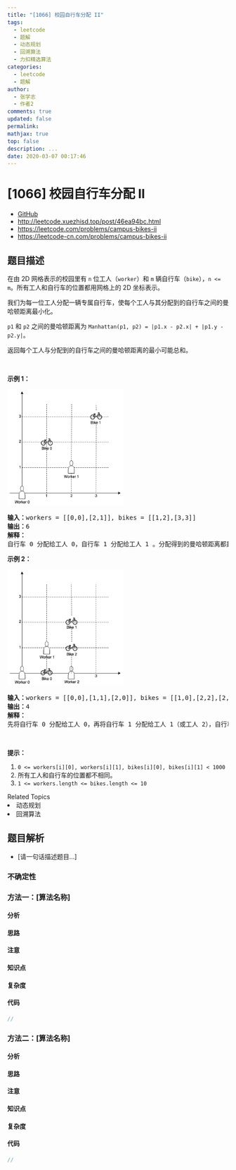 ```yaml
---
title: "[1066] 校园自行车分配 II"
tags:
  - leetcode
  - 题解
  - 动态规划
  - 回溯算法
  - 力扣精选算法
categories:
  - leetcode
  - 题解
author:
  - 张学志
  - 作者2
comments: true
updated: false
permalink:
mathjax: true
top: false
description: ...
date: 2020-03-07 00:17:46
---
```



# [1066] 校园自行车分配 II
* [GitHub](https://github.com/algoboy101/LeetCodeCrowdsource/tree/master/_posts/QA/%5B1066%5D%20%E6%A0%A1%E5%9B%AD%E8%87%AA%E8%A1%8C%E8%BD%A6%E5%88%86%E9%85%8D%20II.md)
* http://leetcode.xuezhisd.top/post/46ea94bc.html
* https://leetcode.com/problems/campus-bikes-ii
* https://leetcode-cn.com/problems/campus-bikes-ii


## 题目描述

<p>在由 2D 网格表示的校园里有&nbsp;<code>n</code>&nbsp;位工人（<code>worker</code>）和 <code>m</code>&nbsp;辆自行车（<code>bike</code>），<code>n &lt;= m</code>。所有工人和自行车的位置都用网格上的 2D 坐标表示。</p>

<p>我们为每一位工人分配一辆专属自行车，使每个工人与其分配到的自行车之间的曼哈顿距离最小化。</p>

<p><code>p1</code> 和&nbsp;<code>p2</code>&nbsp;之间的曼哈顿距离为&nbsp;<code>Manhattan(p1, p2) = |p1.x - p2.x| + |p1.y - p2.y|</code>。</p>

<p>返回每个工人与分配到的自行车之间的曼哈顿距离的最小可能总和。</p>

<p>&nbsp;</p>

<p><strong>示例 1：</strong></p>

<p><img alt="" src="https://raw.githubusercontent.com/algoboy101/LeetCodeCrowdsource/master/imgs/1261_example_1_v2.png" style="height: 264px; width: 264px;"></p>

<pre><strong>输入：</strong>workers = [[0,0],[2,1]], bikes = [[1,2],[3,3]]
<strong>输出：</strong>6
<strong>解释：</strong>
自行车 0 分配给工人 0，自行车 1 分配给工人 1 。分配得到的曼哈顿距离都是 3, 所以输出为 6 。
</pre>

<p><strong>示例 2：</strong></p>

<p><img alt="" src="https://raw.githubusercontent.com/algoboy101/LeetCodeCrowdsource/master/imgs/1261_example_2_v2.png" style="height: 264px; width: 264px;"></p>

<pre><strong>输入：</strong>workers = [[0,0],[1,1],[2,0]], bikes = [[1,0],[2,2],[2,1]]
<strong>输出：</strong>4
<strong>解释：</strong>
先将自行车 0 分配给工人 0，再将自行车 1 分配给工人 1（或工人 2），自行车 2 给工人 2（或工人 1）。如此分配使得曼哈顿距离的总和为 4。
</pre>

<p>&nbsp;</p>

<p><strong>提示：</strong></p>

<ol>
	<li><code>0 &lt;= workers[i][0], workers[i][1], bikes[i][0], bikes[i][1] &lt; 1000</code></li>
	<li>所有工人和自行车的位置都不相同。</li>
	<li><code>1 &lt;= workers.length &lt;= bikes.length &lt;= 10</code></li>
</ol>
<div><div>Related Topics</div><div><li>动态规划</li><li>回溯算法</li></div></div>


## 题目解析
* [请一句话描述题目...]

### 不确定性


### 方法一：[算法名称]

#### 分析

#### 思路

#### 注意

#### 知识点

#### 复杂度

#### 代码

```cpp
//
```


### 方法二：[算法名称]

#### 分析

#### 思路

#### 注意

#### 知识点

#### 复杂度

#### 代码

```cpp
//
```


